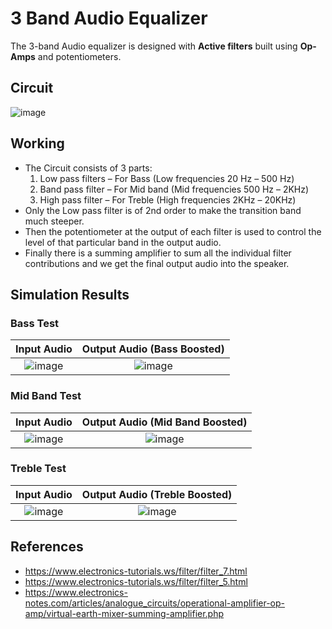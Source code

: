 # 3 Band Audio Equalizer
The 3-band Audio equalizer is designed with **Active filters** built using **Op-Amps** and potentiometers.
## Circuit
![image](https://github.com/Kalaimani02/3_Band_Audio_Equalizer/assets/89019323/b0f1fdb2-7a99-422c-9d09-cc77ac379682)
## Working
- The Circuit consists of 3 parts:<br>
    1. Low pass filters – For Bass (Low frequencies 20 Hz – 500 Hz)<br>
    2. Band pass filter – For Mid band (Mid frequencies 500 Hz – 2KHz)<br>
    3. High pass filter – For Treble (High frequencies 2KHz – 20KHz)<br>
- Only the Low pass filter is of 2nd order to make the transition band much steeper.
- Then the potentiometer at the output of each filter is used to control the level of 
that particular band in the output audio.
- Finally there is a summing amplifier to sum all the individual filter contributions 
and we get the final output audio into the speaker.<br>
## Simulation Results
### Bass Test
Input Audio            |  Output Audio (Bass Boosted)
:---------------------:|:-------------------------:
![image](https://github.com/Kalaimani02/3_Band_Audio_Equalizer/assets/89019323/9c871b5b-35c1-4f09-b568-bdb9fdc93e72) | ![image](https://github.com/Kalaimani02/3_Band_Audio_Equalizer/assets/89019323/530d9623-ffd5-4436-a4b7-082f1ad77bac)

### Mid Band Test
Input Audio            |  Output Audio (Mid Band Boosted)
:---------------------:|:-------------------------:
![image](https://github.com/Kalaimani02/3_Band_Audio_Equalizer/assets/89019323/8fb5e668-590c-49cb-8f14-717f937ac728) | ![image](https://github.com/Kalaimani02/3_Band_Audio_Equalizer/assets/89019323/6a0c48e7-6fee-4d01-970e-9a2e6042218f)

### Treble Test
Input Audio            |  Output Audio (Treble Boosted)
:---------------------:|:-------------------------:
![image](https://github.com/Kalaimani02/3_Band_Audio_Equalizer/assets/89019323/b7074250-cdc5-42e4-b5a3-9b1229a0e745) | ![image](https://github.com/Kalaimani02/3_Band_Audio_Equalizer/assets/89019323/7f414426-5a62-4c72-a9db-4cd76f943c30)

## References
 - https://www.electronics-tutorials.ws/filter/filter_7.html
 - https://www.electronics-tutorials.ws/filter/filter_5.html
 - https://www.electronics-notes.com/articles/analogue_circuits/operational-amplifier-op-amp/virtual-earth-mixer-summing-amplifier.php





